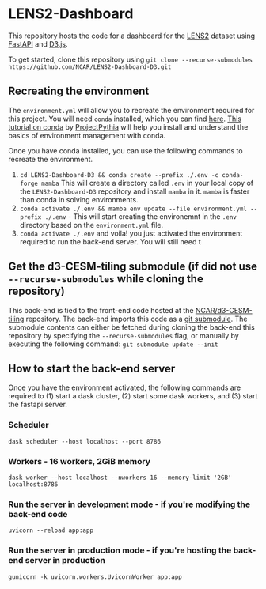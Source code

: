 # LENS2-Dashboard

This repository hosts the code for a dashboard for the [LENS2](https://www.cesm.ucar.edu/community-projects/lens2) dataset using [FastAPI](https://fastapi.tiangolo.com/) and [D3.js](https://d3js.org/).

To get started, clone this repository using `git clone --recurse-submodules https://github.com/NCAR/LENS2-Dashboard-D3.git`

## Recreating the environment
The `environment.yml` will allow you to recreate the environment required for this project. You will need `conda` installed, which you can find [here](https://docs.conda.io/en/latest/miniconda.html). [This tutorial on conda](https://foundations.projectpythia.org/foundations/conda.html) by [ProjectPythia](https://projectpythia.org/) will help you install and understand the basics of environment management with conda.

Once you have conda installed, you can use the following commands to recreate the environment.
1. `cd LENS2-Dashboard-D3 && conda create --prefix ./.env -c conda-forge mamba`  This will create a directory called `.env` in your local copy of the `LENS2-Dashboard-D3` repository and install `mamba` in it. `mamba` is faster than conda in solving environments.
1. `conda activate ./.env && mamba env update --file environment.yml --prefix ./.env` - This will start creating the environemnt in the `.env` directory based on the `environment.yml` file. 
1. `conda activate ./.env` and voila! you just activated the environment required to run the back-end server. You will still need t

## Get the d3-CESM-tiling submodule (if did not use `--recurse-submodules` while cloning the repository)
This back-end is tied to the front-end code hosted at the [NCAR/d3-CESM-tiling](`https://github.com/NCAR/d3-CESM-tiling`) repository. The back-end imports this code as a [git submodule](https://git-scm.com/book/en/v2/Git-Tools-Submodules). The submodule contents can either be fetched during cloning the back-end this repository by specifying the `--recurse-submodules` flag, or manually by executing the following command: 
`git submodule update --init`


## How to start the back-end server
Once you have the environment activated, the following commands are required to (1) start a dask cluster, (2) start some dask workers, and (3) start the fastapi server.

### Scheduler
`dask scheduler --host localhost --port 8786`

### Workers - 16 workers, 2GiB memory
`dask worker --host localhost --nworkers 16 --memory-limit '2GB' localhost:8786`

### Run the server in development mode - if you're modifying the back-end code
`uvicorn --reload app:app`

### Run the server in production mode - if you're hosting the back-end server in production
`gunicorn -k uvicorn.workers.UvicornWorker app:app`